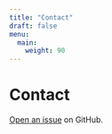 ```yaml
---
title: "Contact"
draft: false
menu:
  main:
    weight: 90
---
```


# Contact

[Open an issue](https://github.com/mattfu25/hugo-mock-landing-page-autodeployed/issues/new) on GitHub.

